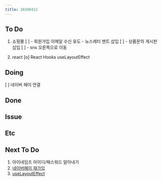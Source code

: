 ```yaml
---
title: 20200422
---
```


## To Do

1. 쇼핑몰
   [ ] - 회원가입 이메일 수신 유도 - 뉴스레터 멘트 삽입
   [ ] - 상품문의 게시판 삽입
   [ ] - sns 오른쪽으로 이동

2. react
   [o] React Hooks useLayoutEffect

## Doing

[ ] 네이버 페이 연결

## Done

## Issue

## Etc

## Next To Do

1. 아이네임즈 아이디/패스워드 알아내기
2. [네이버페이 재가입](https://admin.pay.naver.com/home)
3. [useLayoutEffect](https://www.youtube.com/watch?v=ommC6fS1SZg&list=PLN3n1USn4xlmyw3ebYuZmGp60mcENitdM&index=4)
